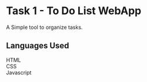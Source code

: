 # Task 1 - To Do List WebApp
A Simple tool to organize tasks.

## Languages Used
HTML </br>
CSS </br>
Javascript

